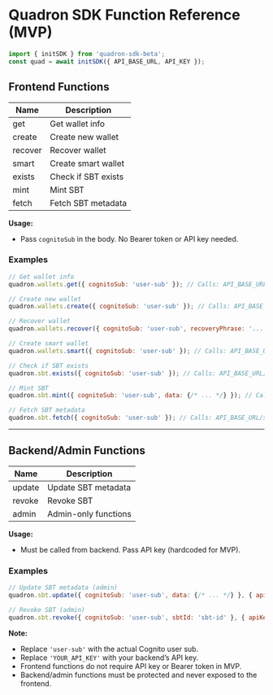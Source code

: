 # Quadron SDK Function Reference (MVP)

```js
import { initSDK } from 'quadron-sdk-beta';
const quad = await initSDK({ API_BASE_URL, API_KEY });
```

## Frontend Functions

| Name    | Description                |
|---------|----------------------------|
| get     | Get wallet info            |
| create  | Create new wallet          |
| recover | Recover wallet             |
| smart   | Create smart wallet        |
| exists  | Check if SBT exists        |
| mint    | Mint SBT                   |
| fetch   | Fetch SBT metadata         |

**Usage:**
- Pass `cognitoSub` in the body. No Bearer token or API key needed.

### Examples

```js
// Get wallet info
quadron.wallets.get({ cognitoSub: 'user-sub' }); // Calls: API_BASE_URL/wallet (POST)

// Create new wallet
quadron.wallets.create({ cognitoSub: 'user-sub' }); // Calls: API_BASE_URL/wallet/create (POST)

// Recover wallet
quadron.wallets.recover({ cognitoSub: 'user-sub', recoveryPhrase: '...' }); // Calls: API_BASE_URL/wallet/recover (POST)

// Create smart wallet
quadron.wallets.smart({ cognitoSub: 'user-sub' }); // Calls: API_BASE_URL/wallet/smart (POST)

// Check if SBT exists
quadron.sbt.exists({ cognitoSub: 'user-sub' }); // Calls: API_BASE_URL/sbt/exists/{userAddress} (GET)

// Mint SBT
quadron.sbt.mint({ cognitoSub: 'user-sub', data: {/* ... */} }); // Calls: API_BASE_URL/sbt/mint (POST)

// Fetch SBT metadata
quadron.sbt.fetch({ cognitoSub: 'user-sub' }); // Calls: API_BASE_URL/sbt/metadata/{tokenId} (GET)
```

---

## Backend/Admin Functions

| Name    | Description                |
|---------|----------------------------|
| update  | Update SBT metadata        |
| revoke  | Revoke SBT                 |
| admin   | Admin-only functions       |

**Usage:**
- Must be called from backend. Pass API key (hardcoded for MVP).

### Examples

```js
// Update SBT metadata (admin)
quadron.sbt.update({ cognitoSub: 'user-sub', data: {/* ... */} }, { apiKey: 'YOUR_API_KEY' }); // Calls: API_BASE_URL/sbt/updateMetadata/{tokenId} (PUT)

// Revoke SBT (admin)
quadron.sbt.revoke({ cognitoSub: 'user-sub', sbtId: 'sbt-id' }, { apiKey: 'YOUR_API_KEY' }); // Calls: API_BASE_URL/sbt/revoke (POST)

```

**Note:**
- Replace `'user-sub'` with the actual Cognito user sub.
- Replace `'YOUR_API_KEY'` with your backend’s API key.
- Frontend functions do not require API key or Bearer token in MVP.
- Backend/admin functions must be protected and never exposed to the frontend.